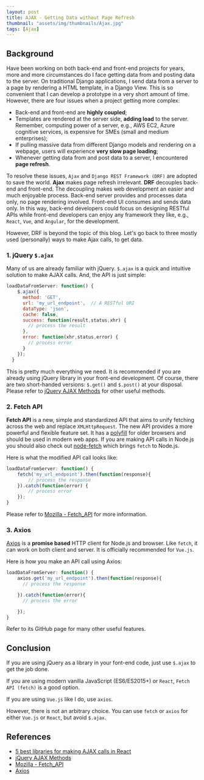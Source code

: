 ```yaml
---
layout: post
title: AJAX - Getting Data without Page Refresh
thumbnail: "assets/img/thumbnails/Ajax.jpg"
tags: [Ajax]
---
```


## Background

Have been working on both back-end and front-end projects for years, more and more circumstances do I face getting data from and posting data to the server. On traditional Django applications, I send data from a server to a page by rendering a HTML template, in a Django View. This is so convenient that I can develop a prototype in a very short amount of time. However, there are four issues when a project getting more complex:

- Back-end and front-end are **highly coupled**;
- Templates are rendered at the server side, **adding load** to the server. Remember, computing power of a server, e.g., AWS EC2, Azure cognitive services, is expensive for SMEs (small and medium enterprises);
- If pulling massive data from different Django models and rendering on a webpage, users will experience **very slow page loading**;
- Whenever getting data from and post data to a server, I encountered **page refresh**.

To resolve these issues, `Ajax` and `Django REST Framework (DRF)` are adopted to save the world. **Ajax** makes page refresh irrelevant. **DRF** decouples back-end and front-end. The decoupling makes web development an easier and much enjoyable process. Back-end server provides and processes data only, no page rendering involved. Front-end UI consumes and sends data only. In this way, back-end developers could focus on designing RESTful APIs while front-end developers can enjoy any framework they like, e.g., `React`, `Vue`, and `Angular`, for the development.

However, DRF is beyond the topic of this blog. Let's go back to three mostly used (personally) ways to make Ajax calls, to get data.

### 1. jQuery `$.ajax`

Many of us are already familiar with jQuery. `$.ajax` is a quick and intuitive solution to make AJAX calls. And, the API is just simple:

```js
loadDataFromServer: function() {
    $.ajax({
      method: 'GET',
      url: 'my_url_endpoint',  // A RESTful URI
      dataType: 'json',
      cache: false,
      success: function(result,status,xhr) {
        // process the result
      },
      error: function(xhr,status,error) {
        // process error
      }
    });
  }
```

This is pretty much everything we need. It is recommended if you are already using jQuery library in your front-end development. Of course, there are two short-handed versions: `$.get()` and `$.post()` at your disposal. Please refer to [jQuery AJAX Methods](https://www.w3schools.com/jquery/jquery_ref_ajax.asp) for other useful methods.

### 2. Fetch API

**Fetch API** is a new, simple and standardized API that aims to unify fetching across the web and replace `XMLHttpRequest`. The new API provides a more powerful and flexible feature set. It has a [polyfill](https://github.com/github/fetch) for older browsers and should be used in modern web apps. If you are making API calls in Node.js you should also check out [node-fetch](https://github.com/bitinn/node-fetch) which brings `fetch` to Node.js.

Here is what the modified API call looks like:

```js
loadDataFromServer: function() {
    fetch('my_url_endpoint').then(function(response){
        // process the response
    }).catch(function(error) {
	    // process error
    });
}
```

Please refer to [Mozilla - Fetch_API](https://developer.mozilla.org/en-US/docs/Web/API/Fetch_API) for more information.

### 3. Axios

[Axios](https://github.com/axios/axios) is a **promise based** HTTP client for Node.js and browser. Like `fetch`, it can work on both client and server. It is officially recommended for `Vue.js`.

Here is how you make an API call using Axios:

```js
loadDataFromServer: function() {
    axios.get('my_url_endpoint').then(function(response){
      // process the response

    }).catch(function(error){
      // process the error

    });
}
```

Refer to its GitHub page for many other useful features.

## Conclusion

If you are using jQuery as a library in your font-end code, just use `$.ajax` to get the job done.

If you are using modern vanilla JavaScript (ES6/ES2015+) or `React`, `Fetch API (fetch)` is a good option.

If you are using `Vue.js` like I do, use `axios`.

However, there is not an arbitrary choice. You can use `fetch` or `axios` for either `Vue.js` or `React`, but avoid `$.ajax`.

## References

- [5 best libraries for making AJAX calls in React](https://hashnode.com/post/5-best-libraries-for-making-ajax-calls-in-react-cis8x5f7k0jl7th53z68s41k1)
- [jQuery AJAX Methods](https://www.w3schools.com/jquery/jquery_ref_ajax.asp)
- [Mozilla - Fetch_API](https://developer.mozilla.org/en-US/docs/Web/API/Fetch_API)
- [Axios](https://github.com/axios/axios)
